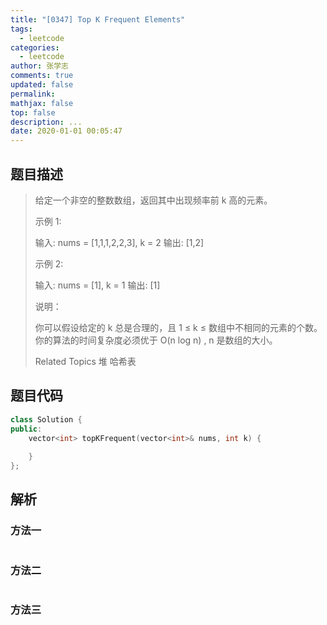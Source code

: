 ```yaml
---
title: "[0347] Top K Frequent Elements"
tags:
  - leetcode
categories:
  - leetcode
author: 张学志
comments: true
updated: false
permalink:
mathjax: false
top: false
description: ...
date: 2020-01-01 00:05:47
---
```


## 题目描述

> 给定一个非空的整数数组，返回其中出现频率前 k 高的元素。 
> 
> 示例 1: 
> 
> 输入: nums = [1,1,1,2,2,3], k = 2
> 输出: [1,2]
> 
> 
> 示例 2: 
> 
> 输入: nums = [1], k = 1
> 输出: [1] 
> 
> 说明： 
> 
> 
> 你可以假设给定的 k 总是合理的，且 1 ≤ k ≤ 数组中不相同的元素的个数。 
> 你的算法的时间复杂度必须优于 O(n log n) , n 是数组的大小。 
> 
> Related Topics 堆 哈希表

## 题目代码

```cpp
class Solution {
public:
    vector<int> topKFrequent(vector<int>& nums, int k) {
        
    }
};
```

## 解析

### 方法一

```cpp

```

### 方法二

```cpp

```

### 方法三

```cpp

```

